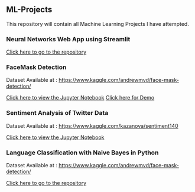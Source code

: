 ## ML-Projects

This repository will contain all Machine Learning Projects I have attempted.

### Neural Networks Web App using Streamlit

[Click here to go to the repository](https://github.com/saifali-patel/NNStreamlit)

### FaceMask Detection
Dataset Available at : https://www.kaggle.com/andrewmvd/face-mask-detection/

[Click here to view the Jupyter Notebook](https://github.com/saifali-patel/ML-Projects/blob/main/Facemask%20Detection/FaceMaskDetection.ipynb)
[Click here for Demo](https://huggingface.co/spaces/Saifali/FaceMaskDetection)

### Sentiment Analysis of Twitter Data
Dataset Available at : https://www.kaggle.com/kazanova/sentiment140

[Click here to view the Jupyter Notebook](https://github.com/saifali-patel/ML-Projects/blob/main/Twitter%20Sentiment%20Analysis/TwitterSentimentAnalysis.ipynb)

### Language Classification with Naive Bayes in Python
Dataset Available at : https://www.kaggle.com/andrewmvd/face-mask-detection/

[Click here to go to the repository](https://github.com/saifali-patel/Language-Classification-with-Naive-Bayes-in-Python)



